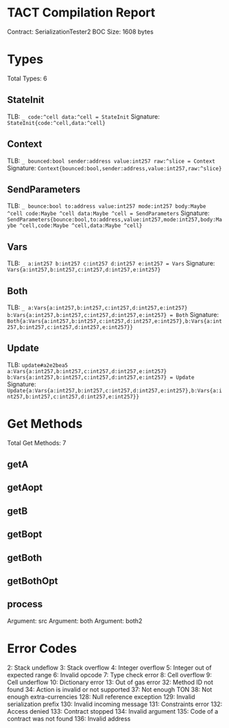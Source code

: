 # TACT Compilation Report
Contract: SerializationTester2
BOC Size: 1608 bytes

# Types
Total Types: 6

## StateInit
TLB: `_ code:^cell data:^cell = StateInit`
Signature: `StateInit{code:^cell,data:^cell}`

## Context
TLB: `_ bounced:bool sender:address value:int257 raw:^slice = Context`
Signature: `Context{bounced:bool,sender:address,value:int257,raw:^slice}`

## SendParameters
TLB: `_ bounce:bool to:address value:int257 mode:int257 body:Maybe ^cell code:Maybe ^cell data:Maybe ^cell = SendParameters`
Signature: `SendParameters{bounce:bool,to:address,value:int257,mode:int257,body:Maybe ^cell,code:Maybe ^cell,data:Maybe ^cell}`

## Vars
TLB: `_ a:int257 b:int257 c:int257 d:int257 e:int257 = Vars`
Signature: `Vars{a:int257,b:int257,c:int257,d:int257,e:int257}`

## Both
TLB: `_ a:Vars{a:int257,b:int257,c:int257,d:int257,e:int257} b:Vars{a:int257,b:int257,c:int257,d:int257,e:int257} = Both`
Signature: `Both{a:Vars{a:int257,b:int257,c:int257,d:int257,e:int257},b:Vars{a:int257,b:int257,c:int257,d:int257,e:int257}}`

## Update
TLB: `update#a2e2bea5 a:Vars{a:int257,b:int257,c:int257,d:int257,e:int257} b:Vars{a:int257,b:int257,c:int257,d:int257,e:int257} = Update`
Signature: `Update{a:Vars{a:int257,b:int257,c:int257,d:int257,e:int257},b:Vars{a:int257,b:int257,c:int257,d:int257,e:int257}}`

# Get Methods
Total Get Methods: 7

## getA

## getAopt

## getB

## getBopt

## getBoth

## getBothOpt

## process
Argument: src
Argument: both
Argument: both2

# Error Codes
2: Stack undeflow
3: Stack overflow
4: Integer overflow
5: Integer out of expected range
6: Invalid opcode
7: Type check error
8: Cell overflow
9: Cell underflow
10: Dictionary error
13: Out of gas error
32: Method ID not found
34: Action is invalid or not supported
37: Not enough TON
38: Not enough extra-currencies
128: Null reference exception
129: Invalid serialization prefix
130: Invalid incoming message
131: Constraints error
132: Access denied
133: Contract stopped
134: Invalid argument
135: Code of a contract was not found
136: Invalid address